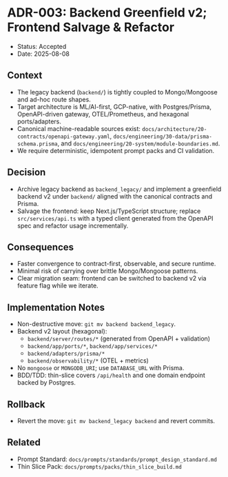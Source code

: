 # ADR-003: Backend Greenfield v2; Frontend Salvage & Refactor

- Status: Accepted
- Date: 2025-08-08

## Context
- The legacy backend (`backend/`) is tightly coupled to Mongo/Mongoose and ad-hoc route shapes.
- Target architecture is ML/AI-first, GCP-native, with Postgres/Prisma, OpenAPI-driven gateway, OTEL/Prometheus, and hexagonal ports/adapters.
- Canonical machine-readable sources exist: `docs/architecture/20-contracts/openapi-gateway.yaml`, `docs/engineering/30-data/prisma-schema.prisma`, and `docs/engineering/20-system/module-boundaries.md`.
- We require deterministic, idempotent prompt packs and CI validation.

## Decision
- Archive legacy backend as `backend_legacy/` and implement a greenfield backend v2 under `backend/` aligned with the canonical contracts and Prisma.
- Salvage the frontend: keep Next.js/TypeScript structure; replace `src/services/api.ts` with a typed client generated from the OpenAPI spec and refactor usage incrementally.

## Consequences
- Faster convergence to contract-first, observable, and secure runtime.
- Minimal risk of carrying over brittle Mongo/Mongoose patterns.
- Clear migration seam: frontend can be switched to backend v2 via feature flag while we iterate.

## Implementation Notes
- Non-destructive move: `git mv backend backend_legacy`.
- Backend v2 layout (hexagonal):
  - `backend/server/routes/*` (generated from OpenAPI + validation)
  - `backend/app/ports/*`, `backend/app/services/*`
  - `backend/adapters/prisma/*`
  - `backend/observability/*` (OTEL + metrics)
- No `mongoose` or `MONGODB_URI`; use `DATABASE_URL` with Prisma.
- BDD/TDD: thin-slice covers `/api/health` and one domain endpoint backed by Postgres.

## Rollback
- Revert the move: `git mv backend_legacy backend` and revert commits.

## Related
- Prompt Standard: `docs/prompts/standards/prompt_design_standard.md`
- Thin Slice Pack: `docs/prompts/packs/thin_slice_build.md`
